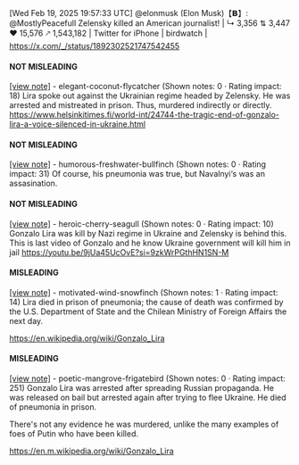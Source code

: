 [Wed Feb 19, 2025 19:57:33 UTC] @elonmusk (Elon Musk)【𝗕】: @MostlyPeacefull Zelensky killed an American journalist! | ↳ 3,356 ⇅ 3,447 ♥ 15,576 🡕 1,543,182 | Twitter for iPhone | birdwatch | https://x.com/_/status/1892302521747542455

#### NOT MISLEADING

[[view note]](https://x.com/i/birdwatch/n/1892341734228496837) - elegant-coconut-flycatcher (Shown notes: 0 · Rating impact: 18)
Lira spoke out against the Ukrainian regime headed by Zelensky.  He was arrested and mistreated in prison. Thus, murdered indirectly or directly. https://www.helsinkitimes.fi/world-int/24744-the-tragic-end-of-gonzalo-lira-a-voice-silenced-in-ukraine.html 

#### NOT MISLEADING

[[view note]](https://x.com/i/birdwatch/n/1892319886698750238) - humorous-freshwater-bullfinch (Shown notes: 0 · Rating impact: 31)
Of course, his pneumonia was true, but Navalnyi‘s was an assasination.

#### NOT MISLEADING

[[view note]](https://x.com/i/birdwatch/n/1892459737696129216) - heroic-cherry-seagull (Shown notes: 0 · Rating impact: 10)
Gonzalo Lira was kill by Nazi regime in Ukraine and Zelensky is behind this. 
This is last video of Gonzalo and he know Ukraine government will kill him in jail 
https://youtu.be/9jUa45UcOvE?si=9zkWrPGthHN1SN-M

#### MISLEADING

[[view note]](https://x.com/i/birdwatch/n/1892338553037693195) - motivated-wind-snowfinch (Shown notes: 1 · Rating impact: 14)
Lira died in prison of pneumonia; the cause of death was confirmed by the U.S. Department of State and the Chilean Ministry of Foreign Affairs the next day.

https://en.wikipedia.org/wiki/Gonzalo_Lira

#### MISLEADING

[[view note]](https://x.com/i/birdwatch/n/1892312627616813536) - poetic-mangrove-frigatebird (Shown notes: 0 · Rating impact: 251)
Gonzalo Lira was arrested after spreading Russian propaganda. He was released on bail but arrested again after trying to flee Ukraine.  He died of pneumonia in prison. 

There's not any evidence he was murdered, unlike the many examples of foes of Putin who have been killed. 

https://en.m.wikipedia.org/wiki/Gonzalo_Lira
